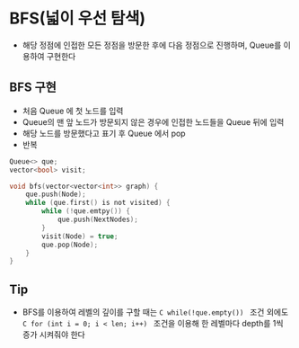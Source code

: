 # BFS(넓이 우선 탐색)
- 해당 정점에 인접한 모든 정점을 방문한 후에 다음 정점으로 진행하며, Queue를 이용하여 구현한다

## BFS 구현
- 처음 Queue 에 첫 노드를 입력
- Queue의 맨 앞 노드가 방문되지 않은 경우에 인접한 노드들을 Queue 뒤에 입력
- 해당 노드를 방문했다고 표기 후 Queue 에서 pop
- 반복
```C
Queue<> que;
vector<bool> visit;

void bfs(vector<vector<int>> graph) {
    que.push(Node);
    while (que.first() is not visited) {
        while (!que.emtpy()) {
            que.push(NextNodes);
        }
        visit(Node) = true;
        que.pop(Node);
    }
}
```

## Tip
- BFS를 이용하여 레벨의 깊이를 구할 때는 ```C while(!que.empty()) ``` 조건 외에도 ```C for (int i = 0; i < len; i++) ``` 조건을 이용해 한 레벨마다 depth를 1씩 증가 시켜줘야 한다